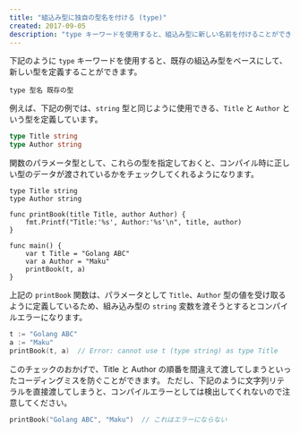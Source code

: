 ```yaml
---
title: "組込み型に独自の型名を付ける (type)"
created: 2017-09-05
description: "type キーワードを使用すると、組込み型に新しい名前を付けることができます。これは単なるエイリアスではなく、新しい型として区別されるので、コンパイル時の型チェックの対象となり、コーディングミスを減らすことがえきます。"
---
```


下記のように `type` キーワードを使用すると、既存の組込み型をベースにして、新しい型を定義することができます。

~~~
type 型名 既存の型
~~~

例えば、下記の例では、`string` 型と同じように使用できる、`Title` と `Author` という型を定義しています。

~~~ go
type Title string
type Author string
~~~

関数のパラメータ型として、これらの型を指定しておくと、コンパイル時に正しい型のデータが渡されているかをチェックしてくれるようになります。

~~~
type Title string
type Author string

func printBook(title Title, author Author) {
	fmt.Printf("Title:'%s', Author:'%s'\n", title, author)
}

func main() {
	var t Title = "Golang ABC"
	var a Author = "Maku"
	printBook(t, a)
}
~~~

上記の `printBook` 関数は、パラメータとして `Title`、`Author` 型の値を受け取るように定義しているため、組み込み型の `string` 変数を渡そうとするとコンパイルエラーになります。

~~~ go
t := "Golang ABC"
a := "Maku"
printBook(t, a)  // Error: cannot use t (type string) as type Title
~~~

このチェックのおかげで、Title と Author の順番を間違えて渡してしまうといったコーディングミスを防ぐことができます。
ただし、下記のように文字列リテラルを直接渡してしまうと、コンパイルエラーとしては検出してくれないので注意してください。

~~~ go
printBook("Golang ABC", "Maku")  // これはエラーにならない
~~~


